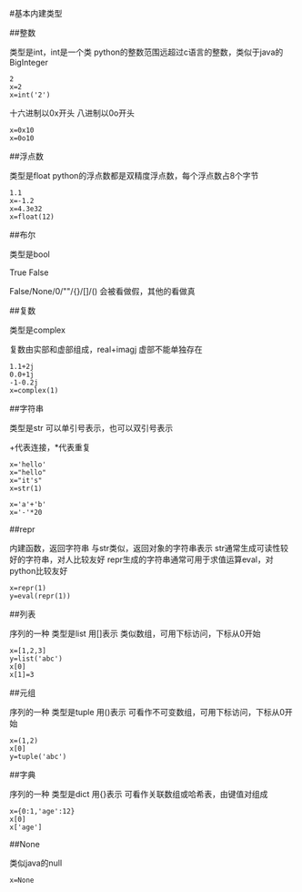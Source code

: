 #基本内建类型

##整数

类型是int，int是一个类
python的整数范围远超过c语言的整数，类似于java的BigInteger

```
2
x=2
x=int('2')
```

十六进制以0x开头
八进制以0o开头

```
x=0x10
x=0o10
```

##浮点数

类型是float
python的浮点数都是双精度浮点数，每个浮点数占8个字节

```
1.1
x=-1.2
x=4.3e32
x=float(12)
```

##布尔

类型是bool

True
False

False/None/0/""/{}/[]/() 会被看做假，其他的看做真

##复数

类型是complex

复数由实部和虚部组成，real+imagj
虚部不能单独存在

```
1.1+2j
0.0+1j
-1-0.2j
x=complex(1)
```


##字符串

类型是str
可以单引号表示，也可以双引号表示

+代表连接，*代表重复

```
x='hello'
x="hello"
x="it's"
x=str(1)

x='a'+'b'
x='-'*20
```

##repr

内建函数，返回字符串
与str类似，返回对象的字符串表示
str通常生成可读性较好的字符串，对人比较友好
repr生成的字符串通常可用于求值运算eval，对python比较友好

```
x=repr(1)
y=eval(repr(1))
```

##列表

序列的一种
类型是list
用[]表示
类似数组，可用下标访问，下标从0开始

```
x=[1,2,3]
y=list('abc')
x[0]
x[1]=3
```

##元组

序列的一种
类型是tuple
用()表示
可看作不可变数组，可用下标访问，下标从0开始

```
x=(1,2)
x[0]
y=tuple('abc')
```

##字典

序列的一种
类型是dict
用{}表示
可看作关联数组或哈希表，由键值对组成

```
x={0:1,'age':12}
x[0]
x['age']
```

##None

类似java的null

```
x=None
```